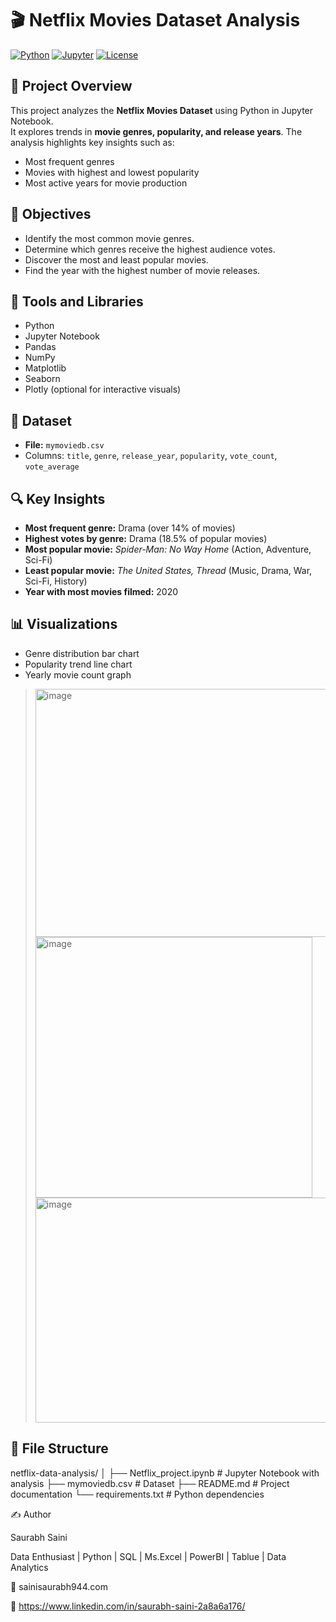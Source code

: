 # 🎬 Netflix Movies Dataset Analysis

[![Python](https://img.shields.io/badge/Python-3.x-blue)](https://www.python.org/)
[![Jupyter](https://img.shields.io/badge/Jupyter-Notebook-orange)](https://jupyter.org/)
[![License](https://img.shields.io/badge/License-MIT-green)](LICENSE)

## 🧾 Project Overview
This project analyzes the **Netflix Movies Dataset** using Python in Jupyter Notebook.  
It explores trends in **movie genres, popularity, and release years**. The analysis highlights key insights such as:

- Most frequent genres  
- Movies with highest and lowest popularity  
- Most active years for movie production  

## 🎯 Objectives
- Identify the most common movie genres.  
- Determine which genres receive the highest audience votes.  
- Discover the most and least popular movies.  
- Find the year with the highest number of movie releases.  

## 🧰 Tools and Libraries
- Python  
- Jupyter Notebook  
- Pandas  
- NumPy  
- Matplotlib  
- Seaborn  
- Plotly (optional for interactive visuals)  

## 📂 Dataset
- **File:** `mymoviedb.csv`  
- Columns: `title`, `genre`, `release_year`, `popularity`, `vote_count`, `vote_average`  

## 🔍 Key Insights
- **Most frequent genre:** Drama (over 14% of movies)  
- **Highest votes by genre:** Drama (18.5% of popular movies)  
- **Most popular movie:** *Spider-Man: No Way Home* (Action, Adventure, Sci-Fi)  
- **Least popular movie:** *The United States, Thread* (Music, Drama, War, Sci-Fi, History)  
- **Year with most movies filmed:** 2020  

## 📊 Visualizations
- Genre distribution bar chart   
- Popularity trend line chart  
- Yearly movie count graph  

><img width="483" height="397" alt="image" src="https://github.com/user-attachments/assets/400369c0-302b-4bfd-95e5-56614c805907" /> <img width="443" height="417" alt="image" src="https://github.com/user-attachments/assets/c2d8e4e3-c200-478c-8cce-85d38af31e2f" /> <img width="527" height="360" alt="image" src="https://github.com/user-attachments/assets/14a39046-aee1-4636-948d-d6db9d7fc245" />


## 📁 File Structure
netflix-data-analysis/
│
├── Netflix_project.ipynb # Jupyter Notebook with analysis
├── mymoviedb.csv # Dataset
├── README.md # Project documentation
└── requirements.txt # Python dependencies

✍️ Author

Saurabh Saini

Data Enthusiast | Python | SQL | Ms.Excel | PowerBI | Tablue | Data Analytics

📧 sainisaurabh944.com

🔗 https://www.linkedin.com/in/saurabh-saini-2a8a6a176/

